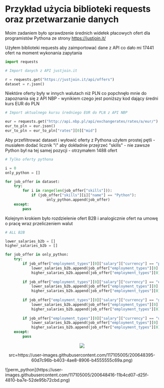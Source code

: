 # Przykład użycia biblioteki requests oraz przetwarzanie danych

Moim zadaniem było sprawdzenie średnich widełek płacowych ofert dla programistów Pythona ze strony https://justjoin.it/

Użyłem biblioteki requests aby zaimportować dane z API co dało mi 17441 ofert na moment wykonania zapytania
```py
import requests

# Import danych z API justjoin.it

r = requests.get("https://justjoin.it/api/offers")
dataset = r.json()
```

Niektóre oferty były w innych walutach niż PLN co popchnęło mnie do zapoznania się z API NBP - wynikiem czego jest poniższy kod dający średni kurs EUR do PLN
```py
# Import aktualnego kursu średniego EUR do PLN z API NBP

eur = requests.get("http://api.nbp.pl/api/exchangerates/rates/a/eur/")
eur_to_pln = eur.json()
eur_to_pln = eur_to_pln["rates"][0]["mid"]
```

Aby przefiltrować dataset i wyłowić oferty z Pythona użyłem prostej pętli - musiałem dodać licznik "i" aby dokładnie przejrzeć "skills" - nie zawsze Python był na tej samej pozycji - otrzymałem 1488 ofert

```py
# Tylko oferty pythona

i = 0
only_python = []

for job_offer in dataset:
    try: 
        for i in range(len(job_offer["skills"])):
            if (job_offer["skills"][i]["name"] == "Python"):
                   only_python.append(job_offer)
    except:
        pass
```

Kolejnym krokiem było rozdzielenie ofert B2B i analogicznie ofert na umowę o pracę wraz przeliczeniem walut

```py
# ALL B2B

lower_salaries_b2b = []
higher_salaries_b2b = []

for job_offer in only_python:
    try: 
        if job_offer["employment_types"][0]["salary"]["currency"] == "pln" and job_offer["employment_types"][0]["type"] == "b2b":
            lower_salaries_b2b.append(job_offer["employment_types"][0]["salary"]["from"])
            higher_salaries_b2b.append(job_offer["employment_types"][0]["salary"]["to"])
            
        if job_offer["employment_types"][0]["salary"]["currency"] == "eur" and job_offer["employment_types"][0]["type"] == "b2b":
            lower_salaries_b2b.append(job_offer["employment_types"][0]["salary"]["from"] * eur_to_pln)
            higher_salaries_b2b.append(job_offer["employment_types"][0]["salary"]["to"] * eur_to_pln)
            
        if job_offer["employment_types"][0]["salary"]["currency"] == "gbp" and job_offer["employment_types"][0]["type"] == "b2b":
            lower_salaries_b2b.append(job_offer["employment_types"][0]["salary"]["from"] * gbp_to_pln)
            higher_salaries_b2b.append(job_offer["employment_types"][0]["salary"]["to"] * gbp_to_pln)
            
        if job_offer["employment_types"][0]["salary"]["currency"] == "usd" and job_offer["employment_types"][0]["type"] == "b2b":
            lower_salaries_b2b.append(job_offer["employment_types"][0]["salary"]["from"] * usd_to_pln)
            higher_salaries_b2b.append(job_offer["employment_types"][0]["salary"]["to"] * usd_to_pln)
    except:
        pass
```
<p align="center">
  <img src="http://some_place.com/image.png](https://user-images.githubusercontent.com/117105005/200648395-60d7c96b-b403-4ae8-8906-b4555555c69a.png" />
</p>
<p align="center">
src=https://user-images.githubusercontent.com/117105005/200648395-60d7c96b-b403-4ae8-8906-b4555555c69a.png)
</p>
![perm_python](https://user-images.githubusercontent.com/117105005/200648416-11b4cd07-d25f-4810-ba7e-52de95b72cbd.png)



